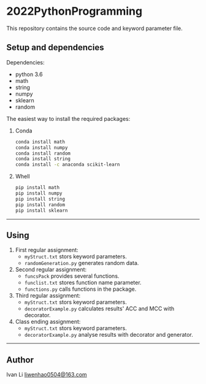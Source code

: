 # 2022PythonProgramming

This repository contains the source code and keyword parameter file.

## Setup and dependencies

Dependencies:
* python 3.6
* math
* string
* numpy
* sklearn
* random
  
The easiest way to install the required packages:
1. Conda
   ```bash
   conda install math
   conda install numpy
   conda install random
   conda install string
   conda install -c anaconda scikit-learn
   ```
2. Whell
   ```bash
   pip install math
   pip install numpy
   pip install string
   pip install random
   pip install sklearn
   ```


---
## Using
1. First regular assignment:
   * `myStruct.txt` stors keyword parameters.
   * `randomGeneration.py` generates random data.
2. Second regular assignment:
   * `funcsPack` provides several functions.
   * `funclist.txt` stores function name parameter.
   * `functions.py` calls functions in the package.
3. Third regular assignment:
   * `myStruct.txt` stors keyword parameters.
   * `decoratorExample.py` calculates results' ACC and MCC with decorator.
4. Class ending assignment:
   * `myStruct.txt` stors keyword parameters.
   * `decoratorExample.py` analyse results with decorator and generator.
   
---
## Author
Ivan Li
liwenhao0504@163.com